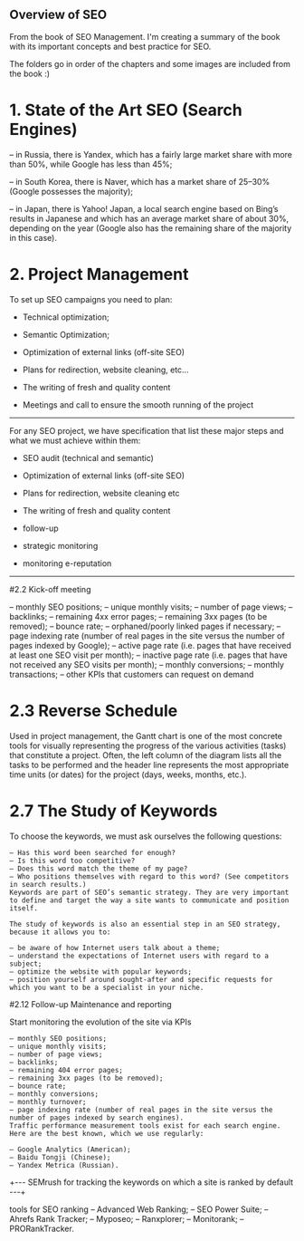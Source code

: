 ## Overview of SEO 

From the book of SEO Management. I'm creating a summary of the book with its important concepts and best practice for SEO.

The folders go in order of the chapters and some images are included from the book :) 

# 1. State of the Art SEO (Search Engines) 

– in Russia, there is Yandex, which has a fairly large market share with more than 50%, while Google has less than 45%;

– in South Korea, there is Naver, which has a market share of 25–30% (Google possesses the majority);

– in Japan, there is Yahoo! Japan, a local search engine based on Bing’s results in Japanese and which has an average market share of about 30%, depending on the year (Google also has the remaining share of the majority in this case).

# 2. Project Management 

To set up SEO campaigns you need to plan:

- Technical optimization;

- Semantic Optimization;

- Optimization of external links (off-site SEO)

- Plans for redirection, website cleaning, etc...

- The writing of fresh and quality content 

- Meetings and call to ensure the smooth running of the project

---------------------------------------------------------------------

For any SEO project, we have specification that list these major steps and 
what we must achieve within them:

- SEO audit (technical and semantic)

- Optimization of external links (off-site SEO) 

- Plans for redirection, website cleaning etc

- The writing of fresh and quality content 

- follow-up

- strategic monitoring

- monitoring e-reputation

----------------------------------------------------------------------

#2.2 Kick-off meeting 

– monthly SEO positions;
– unique monthly visits;
– number of page views;
– backlinks;
– remaining 4xx error pages;
– remaining 3xx pages (to be removed);
– bounce rate;
– orphaned/poorly linked pages if necessary;
– page indexing rate (number of real pages in the site versus the number of pages indexed by Google);
– active page rate (i.e. pages that have received at least one SEO visit per month);
– inactive page rate (i.e. pages that have not received any SEO visits per month);
– monthly conversions;
– monthly transactions;
– other KPIs that customers can request on demand


# 2.3 Reverse Schedule 

Used in project management, the Gantt chart is one of the most concrete tools for visually representing the progress of the various activities (tasks) that constitute a project. Often, the left column of the diagram lists all the tasks to be performed and the header line represents the most appropriate time units (or dates) for the project (days, weeks, months, etc.). 

# 2.7 The Study of Keywords

To choose the keywords, we must ask ourselves the following questions:

	– Has this word been searched for enough?
	– Is this word too competitive?
	– Does this word match the theme of my page?
	– Who positions themselves with regard to this word? (See competitors in search results.)
	Keywords are part of SEO’s semantic strategy. They are very important to define and target the way a site wants to communicate and position itself.

	The study of keywords is also an essential step in an SEO strategy, because it allows you to:

	– be aware of how Internet users talk about a theme;
	– understand the expectations of Internet users with regard to a subject;
	– optimize the website with popular keywords;
	– position yourself around sought-after and specific requests for which you want to be a specialist in your niche.

#2.12 Follow-up Maintenance and reporting 

Start monitoring the evolution of the site via KPIs 

	– monthly SEO positions;
	– unique monthly visits;
	– number of page views;
	– backlinks;
	– remaining 404 error pages;
	– remaining 3xx pages (to be removed);
	– bounce rate;
	– monthly conversions;
	– monthly turnover;
	– page indexing rate (number of real pages in the site versus the number of pages indexed by search engines).
	Traffic performance measurement tools exist for each search engine. Here are the best known, which we use regularly:

	– Google Analytics (American);
	– Baidu Tongji (Chinese);
	– Yandex Metrica (Russian).

+--- SEMrush for tracking the keywords on which a site is ranked by default ---+

tools for SEO ranking 
	– Advanced Web Ranking;
	– SEO Power Suite;
	– Ahrefs Rank Tracker;
	– Myposeo;
	– Ranxplorer;
	– Monitorank;
	– PRORankTracker.





	